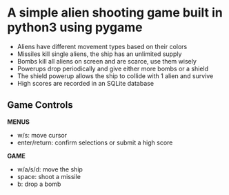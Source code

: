 A simple alien shooting game built in python3 using pygame
==========================================================

* Aliens have different movement types based on their colors
* Missiles kill single aliens, the ship has an unlimited supply
* Bombs kill all aliens on screen and are scarce, use them wisely
* Powerups drop periodically and give either more bombs or a shield
* The shield powerup allows the ship to collide with 1 alien and survive
* High scores are recorded in an SQLite database

Game Controls
-------------

**MENUS**

* w/s: move cursor
* enter/return: confirm selections or submit a high score

**GAME**

* w/a/s/d: move the ship
* space: shoot a missile
* b: drop a bomb